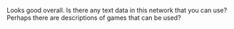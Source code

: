 Looks good overall. Is there any text data in this network that you can use? Perhaps there are descriptions of games that can be used?

